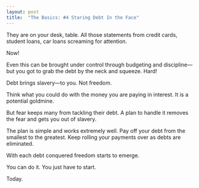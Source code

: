 ```yaml
---
layout: post
title:  "The Basics: #4 Staring Debt In the Face"
---
```


They are on your desk, table. All those statements from credit cards, student
loans, car loans screaming for attention. 

Now!

Even this can be brought under control through budgeting and discipline—but you
got to grab the debt by the neck and squeeze. Hard!

Debt brings slavery—to you. Not freedom.

Think what you could do with the money you are paying in interest. It is a
potential goldmine.

But fear keeps many from tackling their debt. A plan to handle it removes the
fear and gets you out of slavery.

The plan is simple and works extremely well. Pay off your debt from the
smallest to the greatest. Keep rolling your payments over as debts are
eliminated.

With each debt conquered freedom starts to emerge. 

You can do it. You just have to start.

Today.
